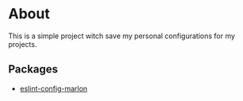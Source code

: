 # About 
This is a simple project witch save my personal configurations for my projects.

## Packages 
- [eslint-config-marlon](https://www.npmjs.com/package/eslint-config-marlon)